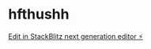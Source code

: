 # hfthushh

[Edit in StackBlitz next generation editor ⚡️](https://stackblitz.com/~/github.com/akash292-292/hfthushh)